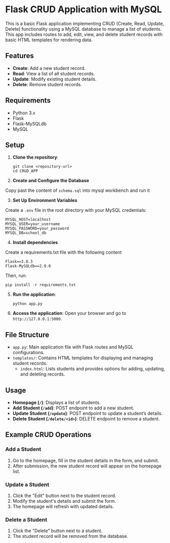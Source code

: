 
# Flask CRUD Application with MySQL

This is a basic Flask application implementing CRUD (Create, Read, Update, Delete) functionality using a MySQL database to manage a list of students. This app includes routes to add, edit, view, and delete student records with basic HTML templates for rendering data.

## Features

- **Create**: Add a new student record.
- **Read**: View a list of all student records.
- **Update**: Modify existing student details.
- **Delete**: Remove student records.

## Requirements

- Python 3.x
- Flask
- Flask-MySQLdb
- MySQL

## Setup

1. **Clone the repository**:
   ```
   git clone <repository-url>
   cd CRUD_APP
   ```

2. **Create and Configure the Database**

Copy past the content of `schema.sql` into mysql workbench and run it

3. **Set Up Environment Variables**

Create a `.env` file in the root directory with your MySQL credentials:
   ```env
   MYSQL_HOST=localhost
   MYSQL_USER=your_username
   MYSQL_PASSWORD=your_password
   MYSQL_DB=school_db
   ```

4. **Install dependencies**

Create a requirements.txt file with the following content

```
Flask==3.0.3
Flask-MySQLdb==2.0.0

```
Then, run:
   ```
   pip install -r requirements.txt
   ```

5. **Run the application**:
   ```
   python app.py
   ```

6. **Access the application**:
   Open your browser and go to `http://127.0.0.1:5000`.

## File Structure

- `app.py`: Main application file with Flask routes and MySQL configurations.
- `templates/`: Contains HTML templates for displaying and managing student records.
  - `index.html`: Lists students and provides options for adding, updating, and deleting records.

## Usage

- **Homepage (`/`)**: Displays a list of students.
- **Add Student (`/add`)**: POST endpoint to add a new student.
- **Update Student (`/update`)**: POST endpoint to update a student’s details.
- **Delete Student (`/delete/<id>`)**: DELETE endpoint to remove a student.

## Example CRUD Operations

### Add a Student

1. Go to the homepage, fill in the student details in the form, and submit.
2. After submission, the new student record will appear on the homepage list.

### Update a Student

1. Click the "Edit" button next to the student record.
2. Modify the student's details and submit the form.
3. The homepage will refresh with updated details.

### Delete a Student

1. Click the "Delete" button next to a student.
2. The student record will be removed from the database.

